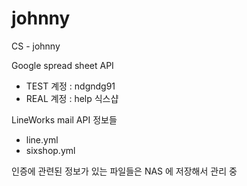 # johnny
CS - johnny


Google spread sheet API 
- TEST 계정 : ndgndg91
- REAL 계정 : help 식스샵

LineWorks mail API 정보들
- line.yml
- sixshop.yml

인증에 관련된 정보가 있는 파일들은  NAS 에 저장해서 관리 중
